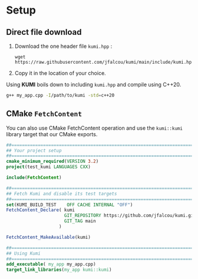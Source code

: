 # Setup

## Direct file download

1. Download the one header file `kumi.hpp` :
    ```
    wget https://raw.githubusercontent.com/jfalcou/kumi/main/include/kumi.hpp
    ```
2. Copy it in the location of your choice.

Using **KUMI** boils down to including `kumi.hpp` and compile using C++20.

``` bash
g++ my_app.cpp -I/path/to/kumi -std=c++20
```

## CMake `FetchContent`

You can also use CMake FetchContent operation and use the `kumi::kumi` library
target that our CMake exports.

``` cmake
##==================================================================================================
## Your project setup
##==================================================================================================
cmake_minimum_required(VERSION 3.2)
project(test_kumi LANGUAGES CXX)

include(FetchContent)

##==================================================================================================
## Fetch Kumi and disable its test targets
##==================================================================================================
set(KUMI_BUILD_TEST    OFF CACHE INTERNAL "OFF")
FetchContent_Declare( kumi
                      GIT_REPOSITORY https://github.com/jfalcou/kumi.git
                      GIT_TAG main
                    )

FetchContent_MakeAvailable(kumi)

##==================================================================================================
## Using Kumi
##==================================================================================================
add_executable( my_app my_app.cpp)
target_link_libraries(my_app kumi::kumi)
```